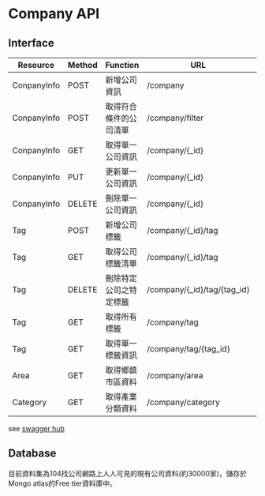# Company API
## Interface
| Resource    | Method | Function               | URL                         | Param       |
|-------------|--------|------------------------|-----------------------------|-------------|
| ConpanyInfo | POST   | 新增公司資訊           | /company                    | Company     |
| ConpanyInfo | POST   | 取得符合條件的公司清單 | /company/filter             | Filter      |
| ConpanyInfo | GET    | 取得單一公司資訊       | /company/{_id}              | _id         |
| ConpanyInfo | PUT    | 更新單一公司資訊       | /company/{_id}              | _id         |
| ConpanyInfo | DELETE | 刪除單一公司資訊       | /company/{_id}              | _id         |
| Tag         | POST   | 新增公司標籤           | /company/{_id}/tag          | _id         |
| Tag         | GET    | 取得公司標籤清單       | /company/{_id}/tag          | _id         |
| Tag         | DELETE | 刪除特定公司之特定標籤 | /company/{_id}/tag/{tag_id} | _id, tag_id |
| Tag         | GET    | 取得所有標籤           | /company/tag                |             |
| Tag         | GET    | 取得單一標籤資訊       | /company/tag/{tag_id}       | tag_id      |
| Area        | GET    | 取得鄉鎮市區資料       | /company/area               |             |
| Category    | GET    | 取得產業分類資料       | /company/category           |             |

see [swagger hub](https://swaggerhub.com/apis/lichi.chen/hiring-company_data_api/0.0.1)

## Database
目前資料集為104找公司網路上人人可見的現有公司資料(約30000家)，儲存於Mongo atlas的Free tier資料庫中。

